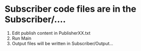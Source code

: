 # Subscriber code files are in the Subscriber/....
1. Edit publish content in PublisherXX.txt
2. Run Main
3. Output files will be written in Subscriber/Output...

